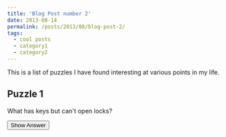 ```yaml
---
title: 'Blog Post number 2'
date: 2013-08-14
permalink: /posts/2013/08/blog-post-2/
tags:
  - cool posts
  - category1
  - category2
---
```


This is a list of puzzles I have found interesting at various points in my life. 

## Puzzle 1
What has keys but can't open locks?

<button onclick="document.getElementById('answer1').style.display='block'">Show Answer</button>
<div id="answer1" style="display:none;">
A piano.
</div>
